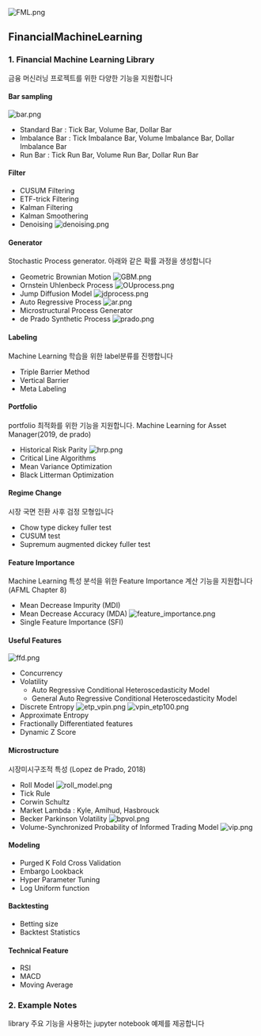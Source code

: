 ![FML.png](Images%2FFML.png)

## FinancialMachineLearning

### 1. Financial Machine Learning Library

금융 머신러닝 프로젝트를 위한 다양한 기능을 지원합니다

#### Bar sampling
![bar.png](Images%2Fbar.png)

- Standard Bar : Tick Bar, Volume Bar, Dollar Bar
- Imbalance Bar : Tick Imbalance Bar, Volume Imbalance Bar, Dollar Imbalance Bar
- Run Bar : Tick Run Bar, Volume Run Bar, Dollar Run Bar

#### Filter

- CUSUM Filtering
- ETF-trick Filtering
- Kalman Filtering
- Kalman Smoothering
- Denoising
![denoising.png](Images%2Fdenoising.png)

#### Generator

Stochastic Process generator. 아래와 같은 확률 과정을 생성합니다

- Geometric Brownian Motion
![GBM.png](Images%2FGBM.png)
- Ornstein Uhlenbeck Process
![OUprocess.png](Images%2FOUprocess.png)
- Jump Diffusion Model
![jdprocess.png](Images%2Fjdprocess.png)
- Auto Regressive Process
![ar.png](Images%2Far.png)
- Microstructural Process Generator
- de Prado Synthetic Process
![prado.png](Images%2Fprado.png)

#### Labeling
Machine Learning 학습을 위한 label분류를 진행합니다

- Triple Barrier Method
- Vertical Barrier
- Meta Labeling

#### Portfolio
portfolio 최적화를 위한 기능을 지원합니다. Machine Learning for Asset Manager(2019, de prado)

- Historical Risk Parity
![hrp.png](Images%2Fhrp.png)
- Critical Line Algorithms
- Mean Variance Optimization
- Black Litterman Optimization

#### Regime Change
시장 국면 전환 사후 검정 모형입니다

- Chow type dickey fuller test
- CUSUM test
- Supremum augmented dickey fuller test

#### Feature Importance

Machine Learning 특성 분석을 위한 Feature Importance 계산 기능을 지원합니다 (AFML Chapter 8)

- Mean Decrease Impurity (MDI)
- Mean Decrease Accuracy (MDA)
![feature_importance.png](Images%2Ffeature_importance.png)
- Single Feature Importance (SFI)

#### Useful Features
![ffd.png](Images%2Fffd.png)

- Concurrency
- Volatility
  - Auto Regressive Conditional Heteroscedasticity Model
  - General Auto Regressive Conditional Heteroscedasticity Model
- Discrete Entropy
![etp_vpin.png](Images%2Fetp_vpin.png)
![vpin_etp100.png](Images%2Fvpin_etp100.png)
- Approximate Entropy
- Fractionally Differentiated features
- Dynamic Z Score

#### Microstructure

시장미시구조적 특성 (Lopez de Prado, 2018)
- Roll Model
![roll_model.png](Images%2Froll_model.png)
- Tick Rule
- Corwin Schultz
- Market Lambda : Kyle, Amihud, Hasbrouck
- Becker Parkinson Volatility
![bpvol.png](Images%2Fbpvol.png)
- Volume-Synchronized Probability of Informed Trading Model
![vip.png](Images%2Fvip.png)

#### Modeling

- Purged K Fold Cross Validation
- Embargo Lookback
- Hyper Parameter Tuning
- Log Uniform function

#### Backtesting

- Betting size
- Backtest Statistics

#### Technical Feature

- RSI
- MACD
- Moving Average

### 2. Example Notes

library 주요 기능을 사용하는 jupyter notebook 예제를 제공합니다